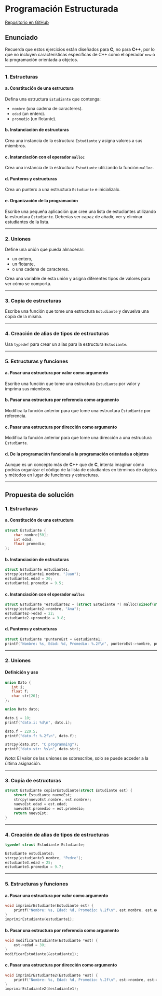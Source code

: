 # Programación Estructurada

[Repositorio en GitHub](https://github.com/cdiezgaruax/Programacion-Estructurada)

## Enunciado

Recuerda que estos ejercicios están diseñados para **C**, no para **C++**, por lo que no incluyen características específicas de C++ como el operador `new` o la programación orientada a objetos.

---

### 1. Estructuras

#### a. Constitución de una estructura

Defina una estructura `Estudiante` que contenga:  
- `nombre` (una cadena de caracteres).  
- `edad` (un entero).  
- `promedio` (un flotante).

#### b. Instanciación de estructuras

Crea una instancia de la estructura `Estudiante` y asigna valores a sus miembros.

#### c. Instanciación con el operador `malloc`

Crea una instancia de la estructura `Estudiante` utilizando la función `malloc`.

#### d. Punteros y estructuras

Crea un puntero a una estructura `Estudiante` e inicialízalo.

#### e. Organización de la programación

Escribe una pequeña aplicación que cree una lista de estudiantes utilizando la estructura `Estudiante`. Deberías ser capaz de añadir, ver y eliminar estudiantes de la lista.

---

### 2. Uniones

Define una unión que pueda almacenar:  
- un entero,  
- un flotante,  
- o una cadena de caracteres.  

Crea una variable de esta unión y asigna diferentes tipos de valores para ver cómo se comporta.

---

### 3. Copia de estructuras

Escribe una función que tome una estructura `Estudiante` y devuelva una copia de la misma.

---

### 4. Creación de alias de tipos de estructuras

Usa `typedef` para crear un alias para la estructura `Estudiante`.

---

### 5. Estructuras y funciones

#### a. Pasar una estructura por valor como argumento

Escribe una función que tome una estructura `Estudiante` por valor y imprima sus miembros.

#### b. Pasar una estructura por referencia como argumento

Modifica la función anterior para que tome una estructura `Estudiante` por referencia.

#### c. Pasar una estructura por dirección como argumento

Modifica la función anterior para que tome una dirección a una estructura `Estudiante`.

#### d. De la programación funcional a la programación orientada a objetos

Aunque es un concepto más de **C++** que de **C**, intenta imaginar cómo podrías organizar el código de la lista de estudiantes en términos de objetos y métodos en lugar de funciones y estructuras.

---

## Propuesta de solución

### 1. Estructuras

#### a. Constitución de una estructura

```c
struct Estudiante {
    char nombre[50];
    int edad;
    float promedio;
};
```

#### b. Instanciación de estructuras

```c
struct Estudiante estudiante1;
strcpy(estudiante1.nombre, "Juan");
estudiante1.edad = 20;
estudiante1.promedio = 9.5;
```

#### c. Instanciación con el operador `malloc`

```c
struct Estudiante *estudiante2 = (struct Estudiante *) malloc(sizeof(struct Estudiante));
strcpy(estudiante2->nombre, "Ana");
estudiante2->edad = 22;
estudiante2->promedio = 9.8;
```

#### d. Punteros y estructuras

```c
struct Estudiante *punteroEst = &estudiante1;
printf("Nombre: %s, Edad: %d, Promedio: %.2f\n", punteroEst->nombre, punteroEst->edad, punteroEst->promedio);
```

---

### 2. Uniones

#### Definición y uso

```c
union Dato {
   int i;
   float f;
   char str[20];
};

union Dato dato;

dato.i = 10;
printf("dato.i: %d\n", dato.i);

dato.f = 220.5;
printf("dato.f: %.2f\n", dato.f);

strcpy(dato.str, "C programming");
printf("dato.str: %s\n", dato.str);
```

*Nota:* El valor de las uniones se sobrescribe, solo se puede acceder a la última asignación.

---

### 3. Copia de estructuras

```c
struct Estudiante copiarEstudiante(struct Estudiante est) {
    struct Estudiante nuevoEst;
    strcpy(nuevoEst.nombre, est.nombre);
    nuevoEst.edad = est.edad;
    nuevoEst.promedio = est.promedio;
    return nuevoEst;
}
```

---

### 4. Creación de alias de tipos de estructuras

```c
typedef struct Estudiante Estudiante;

Estudiante estudiante3;
strcpy(estudiante3.nombre, "Pedro");
estudiante3.edad = 25;
estudiante3.promedio = 9.7;
```

---

### 5. Estructuras y funciones

#### a. Pasar una estructura por valor como argumento

```c
void imprimirEstudiante(Estudiante est) {
    printf("Nombre: %s, Edad: %d, Promedio: %.2f\n", est.nombre, est.edad, est.promedio);
}
imprimirEstudiante(estudiante1);
```

#### b. Pasar una estructura por referencia como argumento

```c
void modificarEstudiante(Estudiante *est) {
    est->edad = 30;
}
modificarEstudiante(&estudiante1);
```

#### c. Pasar una estructura por dirección como argumento

```c
void imprimirEstudiante2(Estudiante *est) {
    printf("Nombre: %s, Edad: %d, Promedio: %.2f\n", est->nombre, est->edad, est->promedio);
}
imprimirEstudiante2(&estudiante1);
